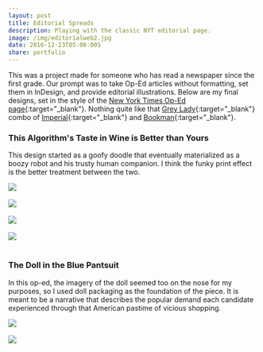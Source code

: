 ```yaml
---
layout: post
title: Editorial Spreads
description: Playing with the classic NYT editorial page.
image: /img/editorialweb2.jpg
date: 2016-12-23T05:00:00S
share: portfolio 
---
```


This was a project made for someone who has read a newspaper since the first grade. Our prompt was to take Op-Ed articles without formatting, set them in InDesign, and provide editorial illustrations. Below are my final designs, set in the style of the [New York Times Op-Ed page](http://www.nytimes.com/interactive/2010/09/25/opinion/opedat40-illustration.html?_r=1&){:target="_blank"}. Nothing quite like that [Grey Lady](https://books.google.com/books?id=tE4EAAAAMBAJ&pg=PA152&dq=%22the+gray+lady%22+%22new+york+times%22&hl=en&sa=X&ei=tokrT_DMKK7aiQKwttTgCg&ved=0CDwQ6AEwAA#v=onepage&q=%22the%20gray%20lady%22%20%22new%20york%20times%22&f=false){:target="_blank"} combo of [Imperial](http://www.myfonts.com/fonts/bitstream/imperial/?refby=MarkFonts){:target="_blank"} and [Bookman](http://www.myfonts.com/fonts/bitstream/bookman/?refby=MarkFonts){:target="_blank"}. 

### This Algorithm's Taste in Wine is Better than Yours

This design started as a goofy doodle that eventually materialized as a boozy robot and his trusty human companion. I think the funky print effect is the better treatment between the two.

<img class="col three" src="/img/Editorial4.jpg">
<div class="col three caption">
&nbsp;
</div>

<img class="col three" src="/img/Editorial1.png">
<div class="col three caption">
&nbsp;
</div>

<img class="col three" src="/img/editorialspread2.jpg">
<div class="col three caption">
&nbsp;
</div>

<img class="col three" src="/img/editorialspread3.jpg">
<div class="col three caption">
&nbsp;
</div>


### The Doll in the Blue Pantsuit

In this op-ed, the imagery of the doll seemed too on the nose for my purposes, so I used doll packaging as the foundation of the piece. It is meant to be a narrative that describes the popular demand each candidate experienced through that American pastime of vicious shopping.

<img class="col three" src="/img/Editorial3.png">
<div class="col three caption">
&nbsp;
</div>

<img class="col three" src="/img/editorialspread.jpg">
<div class="col three caption">
&nbsp;
</div>





<!--
<div class="img_row">
	<img class="col one" src="/img/editorialspread.jpg" alt="" title="example image"/>
	<img class="col one" src="/img/editorialspread2.jpg" alt="" title="example image"/>
	<img class="col one" src="/img/editorialspread3.jpg" alt="" title="example image"/>
</div>
<div class="col three caption">
	Caption photos easily. On the left, a road goes through a tunnel. Middle, leaves artistically fall in a hipster photoshoot. Right, in another hipster photoshoot, a lumberjack grasps a handful of pine needles.
</div>
-->